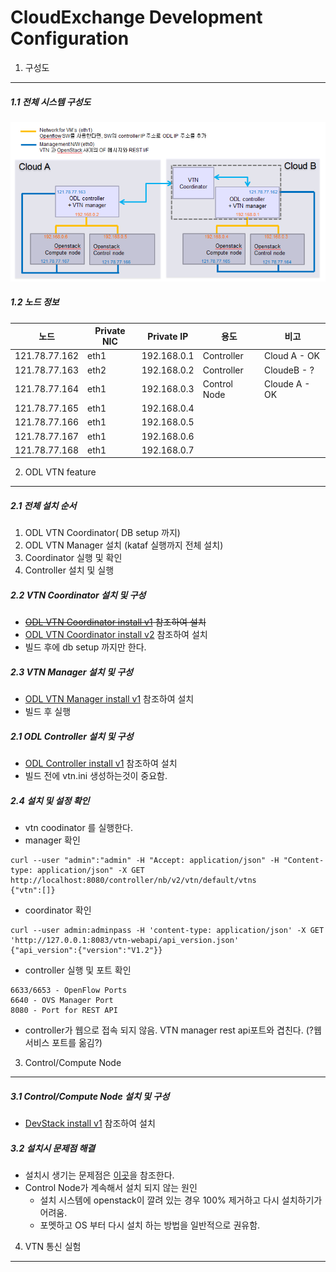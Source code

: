 CloudExchange Development Configuration 
=========================================

1. 구성도
---------

##### 1.1 전체 시스템 구성도
![CloudeExBP](https://github.com/KyongI/cloudexchange/blob/master/heat/CloudExBluePrint.png)

##### 1.2 노드 정보

| 노드        | Private NIC | Private IP | 용도       | 비고            |
|-------------|-------------|------------|------------|-----------------| 
|121.78.77.162|eth1         |192.168.0.1 |Controller  | Cloud A - OK    |
|121.78.77.163|eth2         |192.168.0.2 |Controller  | CloudeB - ?     |
|121.78.77.164|eth1         |192.168.0.3 |Control Node| Cloude A - OK   |
|121.78.77.165|eth1         |192.168.0.4 |            |                 |
|121.78.77.166|eth1         |192.168.0.5 |            |                 |
|121.78.77.167|eth1         |192.168.0.6 |            |                 |
|121.78.77.168|eth1         |192.168.0.7 |            |                 |

2. ODL VTN feature 
----------------------
##### 2.1 전체 설치 순서 
1.  ODL VTN Coordinator( DB setup 까지)
2.  ODL VTN Manager 설치 (kataf 실행까지 전체 설치)
3.  Coordinator 실행 및 확인
4.  Controller 설치 및 실행

##### 2.2 VTN Coordinator 설치 및 구성
- <strike>[ODL VTN Coordinator install v1](https://github.com/KyongI/cloudexchange/blob/master/vtn/ODL_VTNCoordinator_install_v1.md) 참조하여 설치</strike>
- [ODL VTN Coordinator install v2](https://github.com/KyongI/cloudexchange/blob/master/vtn/ODL_VTNCoordinator_install_v2.md) 참조하여 설치
- 빌드 후에 db setup 까지만 한다. 

##### 2.3 VTN Manager 설치 및 구성
- [ODL VTN Manager install v1](https://github.com/KyongI/cloudexchange/blob/master/vtn/ODL_VTNManager_install_v1.md) 참조하여 설치 
- 빌드 후 실행

##### 2.1 ODL Controller 설치 및 구성
- [ODL Controller install v1](https://github.com/KyongI/cloudexchange/blob/master/vtn/ODL_Controller_install_v1.md) 참조하여 설치
- 빌드 전에 vtn.ini 생성하는것이 중요함.

##### 2.4 설치 및 설정 확인 
- vtn coodinator 를 실행한다. 
- manager 확인
```
curl --user "admin":"admin" -H "Accept: application/json" -H "Content-type: application/json" -X GET http://localhost:8080/controller/nb/v2/vtn/default/vtns                          
{"vtn":[]}
```
- coordinator 확인
```
curl --user admin:adminpass -H 'content-type: application/json' -X GET 'http://127.0.0.1:8083/vtn-webapi/api_version.json'  
{"api_version":{"version":"V1.2"}}
```
- controller 실행 및 포트 확인
```
6633/6653 - OpenFlow Ports
6640 - OVS Manager Port
8080 - Port for REST API
```
  * controller가 웹으로 접속 되지 않음. VTN manager rest api포트와 겹친다. (?웹서비스 포트를 옮김?)

3. Control/Compute Node
------------------------

##### 3.1 Control/Compute Node 설치 및 구성
- [DevStack install v1](https://github.com/KyongI/cloudexchange/blob/master/heat/DevstackNode_install_v1.md) 참조하여 설치 

##### 3.2 설치시 문제점 해결
- 설치시 생기는 문제점은 [이곳](https://github.com/KyongI/cloudexchange/blob/master/heat/Devstack_Install_TroubleShooting.md)을 참조한다.
- Control Node가 계속해서 설치 되지 않는 원인
    - 설치 시스템에 openstack이 깔려 있는 경우 100% 제거하고 다시 설치하기가 어려움.
    - 포멧하고 OS 부터 다시 설치 하는 방법을 일반적으로 권유함.

4. VTN 통신 실험
-----------------
